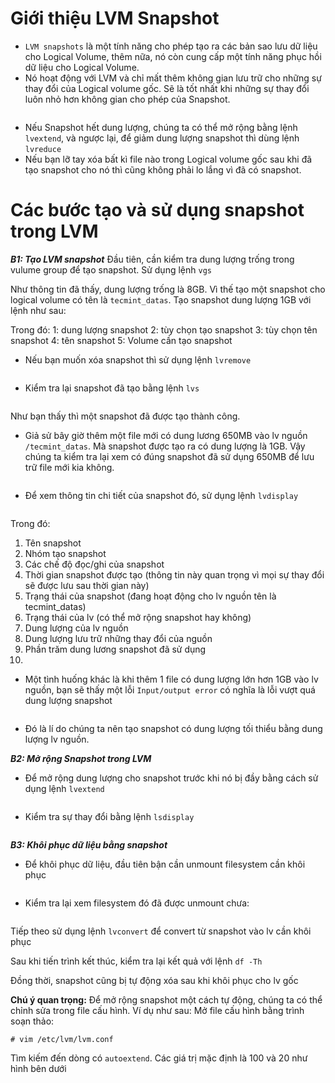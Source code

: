 # Giới thiệu LVM Snapshot
- `LVM snapshots` là một tính năng cho phép tạo ra các bản sao lưu dữ liệu cho Logical Volume, thêm nữa, nó còn cung cấp một tính năng phục hồi dữ liệu cho Logical Volume.
- Nó hoạt động với LVM và chỉ mất thêm không gian lưu trữ cho những sự thay đổi của Logical volume gốc. Sẽ là tốt nhất khi những sự thay đổi luôn nhỏ hơn không gian cho phép của Snapshot.
<img src="">

- Nếu Snapshot hết dung lượng, chúng ta có thể mở rộng bằng lệnh `lvextend`, và ngược lại, để giảm dung lượng snapshot thì dùng lệnh `lvreduce`
- Nếu bạn lỡ tay xóa bất kì file nào trong Logical volume gốc sau khi đã tạo snapshot cho nó thì cũng không phải lo lắng vì đã có snapshot.

# Các bước tạo và sử dụng snapshot trong LVM
***B1: Tạo LVM snapshot***
Đầu tiên, cần kiểm tra dung lượng trống trong vulume group để tạo snapshot. Sử dụng lệnh `vgs`
<img src="">

Như thông tin đã thấy, dung lượng trống là 8GB. Vì thế tạo một snapshot cho logical volume có tên là `tecmint_datas`. Tạo snapshot dung lượng 1GB với lệnh như sau:
<img src="">

Trong đó:
1: dung lượng snapshot
2: tùy chọn tạo snapshot
3: tùy chọn tên snapshot
4: tên snapshot
5: Volume cần tạo snapshot

- Nếu bạn muốn xóa snapshot thì sử dụng lệnh `lvremove`
<img src="">

- Kiểm tra lại snapshot đã tạo bằng lệnh `lvs`
<img src="">

Như bạn thấy thì một snapshot đã được tạo thành công.
<img src="">

- Giả sử bây giờ thêm một file mới có dung lương 650MB vào lv nguồn `/tecmint_datas`. Mà snapshot được tạo ra có dung 
lượng là 1GB. Vậy chúng ta kiểm tra lại xem có đúng snapshot đã sử dụng 650MB để lưu trữ file mới kia không.
<img src="">

- Để xem thông tin chi tiết của snapshot đó, sử dụng lệnh `lvdisplay`
<img src="">

Trong đó:
1. Tên snapshot
2. Nhóm tạo snapshot
3. Các chế độ đọc/ghi của snapshot
4. Thời gian snapshot được tạo (thông tin này quan trọng vì mọi sự thay đổi sẽ được lưu sau thời gian này)
5. Trạng thái của snapshot (đang hoạt động cho lv nguồn tên là tecmint_datas)
6. Trạng thái của lv (có thể mở rộng snapshot hay không)
7. Dung lượng của lv nguồn
8. Dung lượng lưu trữ những thay đổi của nguồn
9. Phần trăm dung lương snapshot đã sử dụng
10.

- Một tình huống khác là khi thêm 1 file có dung lượng lớn hơn 1GB vào lv nguồn, bạn sẽ thấy một lỗi `Input/output error`
có nghĩa là lỗi vượt quá dung lượng snapshot
<img src="">

- Đó là lí do chúng ta nên tạo snapshot có dung lượng tối thiểu bằng dung lượng lv nguồn.

***B2: Mở rộng Snapshot trong LVM***
- Để mở rộng dung lượng cho snapshot trước khi nó bị đầy bằng cách sử dụng lệnh `lvextend`
<img src="">

- Kiểm tra sự thay đổi bằng lệnh `lsdisplay`
<img src="">

***B3: Khôi phục dữ liệu bằng snapshot***
- Để khôi phục dữ liệu, đầu tiên bận cần unmount filesystem cần khôi phục
<img src="">

- Kiểm tra lại xem filesystem đó đã được unmount chưa:
<img src="">

Tiếp theo sử dụng lệnh `lvconvert` để convert từ snapshot vào lv cần khôi phục
<img src="">

Sau khi tiến trình kết thúc, kiểm tra lại kết quả với lệnh `df -Th`
<img src="">

Đồng thời, snapshot cũng bị tự động xóa sau khi khôi phục cho lv gốc
<img src="">

**Chú ý quan trọng:** Để mở rộng snapshot một cách tự động, chúng ta có thể chỉnh sửa trong file cấu hình. Ví dụ như sau:
Mở file cấu hình bằng trình soạn thảo:

`# vim /etc/lvm/lvm.conf`

Tìm kiếm đến dòng có `autoextend`. Các giá trị mặc định là 100 và 20 như hình bên dưới
<img src="">
